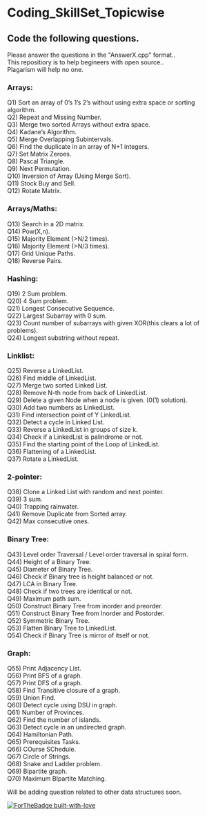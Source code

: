 # Coding_SkillSet_Topicwise

## Code the following questions.
Please answer the questions in the "AnswerX.cpp" format..</br>
This repositiory is to help begineers with open source.. </br>
Plagarism will help no one. </br>

### Arrays:

Q1) Sort an array of 0’s 1’s 2’s without using extra space or sorting algorithm.</br>
Q2) Repeat and Missing Number.</br>
Q3) Merge two sorted Arrays without extra space.</br>
Q4) Kadane’s Algorithm.</br>
Q5) Merge Overlapping Subintervals.</br>
Q6) Find the duplicate in an array of N+1 integers.</br>
Q7) Set Matrix Zeroes.</br>
Q8) Pascal Triangle.</br>
Q9) Next Permutation.</br>
Q10) Inversion of Array (Using Merge Sort).</br>
Q11) Stock Buy and Sell.</br>
Q12) Rotate Matrix.</br>
### Arrays/Maths:

Q13) Search in a 2D matrix.</br>
Q14) Pow(X,n).</br>
Q15) Majority Element (>N/2 times).</br>
Q16) Majority Element (>N/3 times).</br>
Q17) Grid Unique Paths.</br>
Q18) Reverse Pairs.</br>
### Hashing:

Q19) 2 Sum problem.</br>
Q20) 4 Sum problem.</br>
Q21) Longest Consecutive Sequence.</br> 
Q22) Largest Subarray with 0 sum.</br> 
Q23) Count number of subarrays with given XOR(this clears a lot of problems).</br>
Q24) Longest substring without repeat.</br> 
### Linklist:

Q25) Reverse a LinkedList.</br>
Q26) Find middle of LinkedList.</br>
Q27) Merge two sorted Linked List.</br>
Q28) Remove N-th node from back of LinkedList.</br>
Q29) Delete a given Node when a node is given. (0(1) solution).</br>
Q30) Add two numbers as LinkedList.</br>
Q31) Find intersection point of Y LinkedList.</br>
Q32) Detect a cycle in Linked List.</br>
Q33) Reverse a LinkedList in groups of size k.</br>
Q34) Check if a LinkedList is palindrome or not.</br>
Q35) Find the starting point of the Loop of LinkedList.</br>
Q36) Flattening of a LinkedList.</br>
Q37) Rotate a LinkedList.</br>
### 2-pointer:

Q38) Clone a Linked List with random and next pointer.</br>
Q39) 3 sum.</br>
Q40) Trapping rainwater.</br> 
Q41) Remove Duplicate from Sorted array.</br>
Q42) Max consecutive ones.</br>
### Binary Tree:

Q43) Level order Traversal / Level order traversal in spiral form.</br>
Q44) Height of a Binary Tree.</br>
Q45) Diameter of Binary Tree.</br>
Q46) Check if Binary tree is height balanced or not.</br>
Q47) LCA in Binary Tree.</br>
Q48) Check if two trees are identical or not.</br>
Q49) Maximum path sum.</br>
Q50) Construct Binary Tree from inorder and preorder.</br>
Q51) Construct Binary Tree from Inorder and Postorder.</br>
Q52) Symmetric Binary Tree.</br>
Q53) Flatten Binary Tree to LinkedList.</br>
Q54) Check if Binary Tree is mirror of itself or not.</br> 

### Graph:

Q55) Print Adjacency List.</br> 
Q56) Print BFS of a graph.</br> 
Q57) Print DFS of a graph.</br> 
Q58) Find Transitive closure of a graph.</br> 
Q59) Union Find.</br> 
Q60) Detect cycle using DSU in graph.</br> 
Q61) Number of Provinces.</br> 
Q62) Find the number of islands.</br> 
Q63) Detect cycle in an undirected graph.</br> 
Q64) Hamiltonian Path.</br> 
Q65) Prerequisites Tasks.</br> 
Q66) COurse SChedule.</br> 
Q67) Circle of Strings.</br> 
Q68) Snake and Ladder problem.</br> 
Q69) Bipartite graph.</br> 
Q70) Maximum BIpartite Matching.</br> 

Will be adding question related to other data structures soon.


[![ForTheBadge built-with-love](http://ForTheBadge.com/images/badges/built-with-love.svg)](https://GitHub.com/Naereen/)
